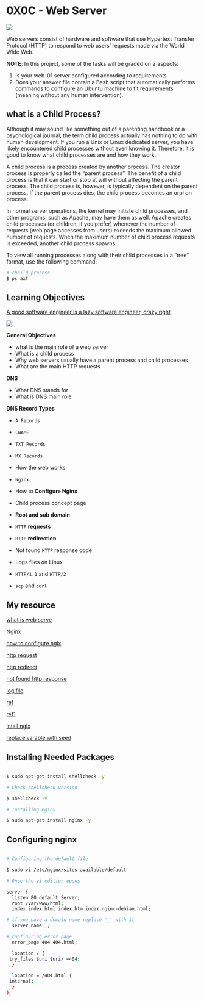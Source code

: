 # 0X0C - Web Server

![](https://www.keil.com/pack/doc/mw/Network/html/http_server_block_diagram.png)

Web servers consist of hardware and software that use Hypertext Transfer Protocol (HTTP) to respond to web users’ requests made via the World Wide Web.

__NOTE__: In this project, some of the tasks will be graded on 2 aspects:

1. Is your web-01 server configured according to requirements
2. Does your answer file contain a Bash script that automatically performs commands to configure an Ubuntu machine to fit requirements (meaning without any human intervention).

## what is a Child Process?

 Although it may sound like something out of a parenting handbook or a psychological journal, the term child process actually has nothing to do with human development. If you run a Unix or Linux dedicated server, you have likely encountered child processes without even knowing it. Therefore, it is good to know what child processes are and how they work.

 A child process is a process created by another process. The creator process is properly called the “parent process”. The benefit of a child process is that it can start or stop at will without affecting the parent process. The child process is, however, is typically dependent on the parent process. If the parent process dies, the child process becomes an orphan process.

 In normal server operations, the kernel may initiate child processes, and other programs, such as Apache, may have them as well. Apache creates child processes (or children, if you prefer) whenever the number of requests (web page accesses from users) exceeds the maximum allowed number of requests. When the maximum number of child process requests is exceeded, another child process spawns.

 To view all running processes along with their child processes in a “tree” format, use the following command:

```bash
# chaild process
$ ps axf
```

## Learning Objectives

[A good software engineer is a lazy software engineer, crazy right](https://www.techwell.com/techwell-insights/2013/12/why-best-programmers-are-lazy-and-act-dumb)

![](https://s3.amazonaws.com/intranet-projects-files/holbertonschool-sysadmin_devops/266/82VsYEC.jpg)

__General Objectives__
 - what is the main role of a web server
 - What is a child process
 - Why web servers usually have a parent process and child processes
 - What are the main HTTP requests

__DNS__
 - What DNS stands for
 - What is DNS main role

__DNS Record Types__
 - `A Records`
 - `CNAME`
 - `TXT Records`
 - `MX Records`

- How the web works
- `Nginx`
- How to __Configure Nginx__
- Child process concept page
- __Root and sub domain__
- `HTTP` __requests__
- `HTTP` __redirection__
- Not found `HTTP` response code
- Logs files on Linux
- `HTTP/1.1` and `HTTP/2`
- `scp` and `curl`

## My resource

[what is web serve](https://www.techwell.com/techwell-insights/2013/12/why-best-programmers-are-lazy-and-act-dumb)

[Nginx](https://en.wikipedia.org/wiki/Nginx)

[how to configure ngix](https://www.digitalocean.com/community/tutorials/how-to-set-up-nginx-server-blocks-virtual-hosts-on-ubuntu-16-04)

[http request](https://www.digitalocean.com/community/tutorials/how-to-set-up-nginx-server-blocks-virtual-hosts-on-ubuntu-16-04)

[http redirect](https://moz.com/learn/seo/redirection)

[not found http response](https://en.wikipedia.org/wiki/HTTP_404)

[log file](https://www.cyberciti.biz/faq/ubuntu-linux-gnome-system-log-viewer/)

[ref](https://datatracker.ietf.org/doc/html/rfc7231)

[ref1](https://datatracker.ietf.org/doc/html/rfc7540)

[intall ngix](https://askubuntu.com/questions/672892/what-does-y-mean-in-apt-get-y-install-command)

[replace varable with seed](effiongsamuel.tech)

## Installing Needed Packages

```bash

$ sudo apt-get install shellcheck -y

# Check shellcheck version

$ shellcheck -V

# Installing nginx

$ sudo apt-get install nginx -y

```

## Configuring nginx

```bash

# Configuring the default file

$ sudo vi /etc/nginx/sites-available/default

# Once the vi editior opens

server {
  listen 80 default_Server;
  root /var/www/html;
  index index.html index.htm index.nginx-debian.html;

# if you have a domain name replace '_' with it
  server_name _;

# configuring error_page
  error_page 404 404.html;

  location / {
 try_files $uri $uri/ =404;
  }

  location = /404.html {
 internal;
  }
}

```

